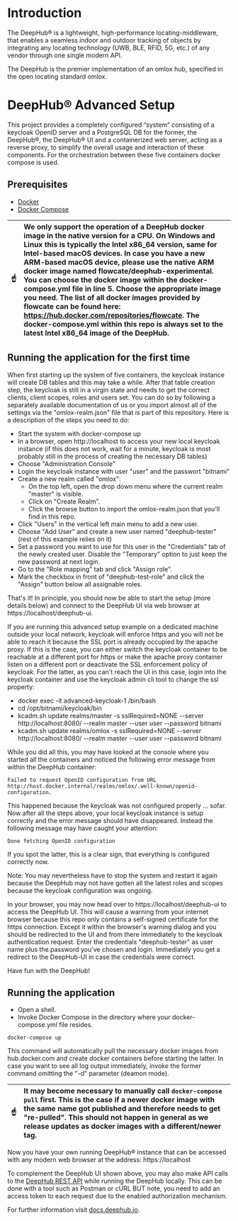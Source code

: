 # Introduction

The DeepHub® is a lightweight, high-performance locating-middleware, that enables a seamless indoor and outdoor tracking of objects by integrating any locating technology (UWB, BLE, RFID, 5G, etc.) of any vendor through one single modern API.

The DeepHub is the premier implementation of an omlox hub, specified in the open locating standard omlox.

# DeepHub® Advanced Setup

This project provides a completely configured “system” consisting of a keycloak OpenID server and a PostgreSQL DB for the former, the DeepHub®, the DeepHub® UI and a containerized web server, acting as a reverse proxy, to simplify the overall usage and interaction of these components. For the orchestration between these five containers docker compose is used.

## Prerequisites
* [Docker](https://docs.docker.com/engine/install/)
* [Docker Compose](https://docs.docker.com/compose/install/)

|:point_up: | We only support the operation of a DeepHub docker image in the native version for a CPU. On Windows and Linux this is typically the Intel x86_64 version, same for Intel-based macOS devices. In case you have a new ARM-based macOS device, please use the native ARM docker image named flowcate/deephub-experimental. You can choose the docker image within the docker-compose.yml file in line 5. Choose the appropriate image you need. The list of all docker images provided by flowcate can be found here: https://hub.docker.com/repositories/flowcate. The docker-compose.yml within this repo is always set to the latest Intel x86_64 image of the DeepHub. |
|-----------|:---------------------------------------------------------------------------------------------------------------------------|

## Running the application for the first time

When first starting up the system of five containers, the keycloak instance will create DB tables and this may take a while. After that table creation step, the keycloak is still in a virgin state and needs to get the correct clients, client scopes, roles and users set. You can do so by following a separately available documentation of us or you import almost all of the settings via the "omlox-realm.json" file that is part of this repository. Here is a description of the steps you need to do:

* Start the system with docker-compose up
* In a browser, open http://localhost to access your new local keycloak instance (if this does not work, wait for a minute, keycloak is most probably still in the process of creating the necessary DB tables)
* Choose "Administration Console"
* Login the keycloak instance with user "user" and the passwort "bitnami"
* Create a new realm called "omlox":
  * On the top left, open the drop down menu where the current realm "master" is visible.
  * Click on "Create Realm".
  * Click the browse button to import the omlox-realm.json that you'll find in this repo.
* Click "Users" in the vertical left main menu to add a new user.
* Choose "Add User" and create a new user named "deephub-tester" (rest of this example relies on it)
* Set a password you want to use for this user in the "Credentials" tab of the newly created user. Disable the "Temporary" option to just keep the new password at next login.
* Go to the "Role mapping" tab and click "Assign role".
* Mark the checkbox in front of "deephub-test-role" and click the "Assign" button below all assignable roles.

That's it! In principle, you should now be able to start the setup (more details below) and connect to the DeepHub UI via web browser at https://localhost/deephub-ui.

If you are running this advanced setup example on a dedicated machine outside your local network, keycloak will enforce https and you will not be able to reach it because the SSL port is already occupied by the apache proxy. If this is the case, you can either switch the keycloak container to be reachable at a different port for https or make the apache proxy container listen on a different port or deactivate the SSL enforcement policy of keycloak. For the latter, as you can't reach the UI in this case, login into the keycloak container and use the keycloak admin cli tool to change the ssl property:
* docker exec -it advanced-keycloak-1 /bin/bash
* cd /opt/bitnami/keycloak/bin
* kcadm.sh update realms/master -s sslRequired=NONE --server http://localhost:8080/ --realm master --user user --password bitnami
* kcadm.sh update realms/omlox -s sslRequired=NONE --server http://localhost:8080/ --realm master --user user --password bitnami

While you did all this, you may have looked at the console where you started all the containers and noticed the following error message from within the DeepHub container:

```Failed to request OpenID configuration from URL http://host.docker.internal/realms/omlox/.well-known/openid-configuration.```

This happened because the keycloak was not configured properly ... sofar. Now after all the steps above, your local keycloak instance is setup correctly and the error message should have disappeared. Instead the following message may have caught your attention:

```Done fetching OpenID configuration```

If you spot the latter, this is a clear sign, that everything is configured correctly now.

Note: You may nevertheless have to stop the system and restart it again because the DeepHub may not have gotten all the latest roles and scopes because the keycloak configuration was ongoing.

In your browser, you may now head over to https://localhost/deephub-ui to access the DeepHub UI. This will cause a warning from your internet browser because this repo only contains a self-signed certificate for the https connection. Except it within the browser's warning dialog and you should be redirected to the UI and from there immediately to the keycloak authentication request. Enter the credentials "deephub-tester" as user name plus the password you've chosen and login. Immediately you get a redirect to the DeepHub-UI in case the credentials were correct.

Have fun with the DeepHub!

## Running the application
* Open a shell.
* Invoke Docker Compose in the directory where your docker-compose.yml file resides.
```
docker-compose up
```

This command will automatically pull the necessary docker images from hub.docker.com and create docker containers before starting the latter. In case you want to see all log output immediately, invoke the former command omitting the "-d" parameter (deamon mode).

|:point_up: | It may become necessary to manually call ```docker-compose pull``` first. This is the case if a newer docker image with the same name got published and therefore needs to get "re-pulled". This should not happen in general as we release updates as docker images with a different/newer tag.|
|-----------|:---------------------------------------------------------------------------------------------------------------------------|

Now you have your own running DeepHub® instance that can be accessed with any modern web browser at the address: https://localhost

To complement the DeepHub UI shown above, you may also make API calls to the [DeepHub REST API](https://docs.deephub.io/api_reference/restApi.html#/deep-hub-api-rest-api) while running the DeepHub locally. This can be done with a tool such as Postman or cURL BUT note, you need to add an access token to each request due to the enabled authorization mechanism.

For further information visit [docs.deephub.io](https://docs.deephub.io/installation_instructions/).
